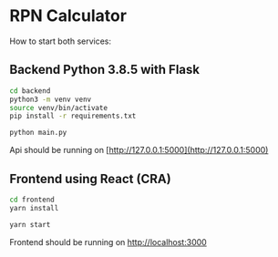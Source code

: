 # RPN Calculator

How to start both services:

## Backend Python 3.8.5 with Flask

```bash
cd backend
python3 -m venv venv 
source venv/bin/activate
pip install -r requirements.txt

python main.py
```

Api should be running on [http://127.0.0.1:5000](http://127.0.0.1:5000)

## Frontend using React (CRA)

```bash
cd frontend
yarn install

yarn start
```

Frontend should be running on [http://localhost:3000](http://localhost:3000)
